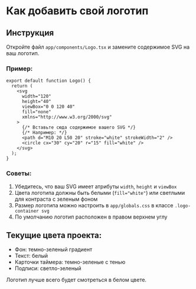 # Как добавить свой логотип

## Инструкция

Откройте файл `app/components/Logo.tsx` и замените содержимое SVG на ваш логотип.

### Пример:

```tsx
export default function Logo() {
  return (
    <svg
      width="120"
      height="40"
      viewBox="0 0 120 40"
      fill="none"
      xmlns="http://www.w3.org/2000/svg"
    >
      {/* Вставьте сюда содержимое вашего SVG */}
      {/* Например: */}
      <path d="M10 20 L50 20" stroke="white" strokeWidth="2" />
      <circle cx="30" cy="20" r="15" fill="white" />
    </svg>
  );
}
```

### Советы:

1. Убедитесь, что ваш SVG имеет атрибуты `width`, `height` и `viewBox`
2. Цвета логотипа должны быть белыми (`fill="white"`) или светлыми для контраста с зеленым фоном
3. Размер логотипа можно настроить в `app/globals.css` в классе `.logo-container svg`
4. По умолчанию логотип расположен в правом верхнем углу

## Текущие цвета проекта:

- Фон: темно-зеленый градиент
- Текст: белый
- Карточки таймера: темно-зеленые с тенью
- Подписи: светло-зеленый

Логотип лучше всего будет смотреться в белом цвете.

